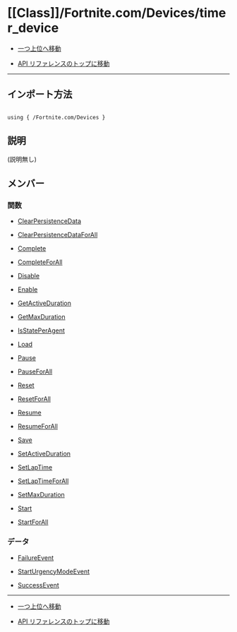 # [[Class]]/Fortnite.com/Devices/timer_device

- [一つ上位へ移動](../main.md)

- [API リファレンスのトップに移動](/main.md)

---

## インポート方法

```verse

using { /Fortnite.com/Devices }

```

## 説明

(説明無し)

## メンバー

### 関数

- [ClearPersistenceData](./F_ClearPersistenceData/main.md)

- [ClearPersistenceDataForAll](./F_ClearPersistenceDataForAll/main.md)

- [Complete](./F_Complete/main.md)

- [CompleteForAll](./F_CompleteForAll/main.md)

- [Disable](./F_Disable/main.md)

- [Enable](./F_Enable/main.md)

- [GetActiveDuration](./F_GetActiveDuration/main.md)

- [GetMaxDuration](./F_GetMaxDuration/main.md)

- [IsStatePerAgent](./F_IsStatePerAgent/main.md)

- [Load](./F_Load/main.md)

- [Pause](./F_Pause/main.md)

- [PauseForAll](./F_PauseForAll/main.md)

- [Reset](./F_Reset/main.md)

- [ResetForAll](./F_ResetForAll/main.md)

- [Resume](./F_Resume/main.md)

- [ResumeForAll](./F_ResumeForAll/main.md)

- [Save](./F_Save/main.md)

- [SetActiveDuration](./F_SetActiveDuration/main.md)

- [SetLapTime](./F_SetLapTime/main.md)

- [SetLapTimeForAll](./F_SetLapTimeForAll/main.md)

- [SetMaxDuration](./F_SetMaxDuration/main.md)

- [Start](./F_Start/main.md)

- [StartForAll](./F_StartForAll/main.md)

### データ

- [FailureEvent](./D_FailureEvent/main.md)

- [StartUrgencyModeEvent](./D_StartUrgencyModeEvent/main.md)

- [SuccessEvent](./D_SuccessEvent/main.md)

---

- [一つ上位へ移動](../main.md)

- [API リファレンスのトップに移動](/main.md)
